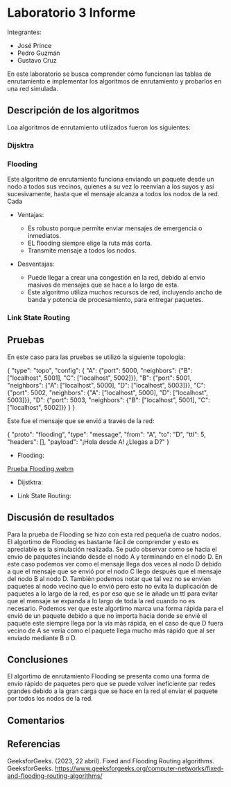# Laboratorio 3 Informe

Integrantes:
- José Prince
- Pedro Guzmán
- Gustavo Cruz

En este laboratorio se busca comprender cómo funcionan las tablas de enrutamiento e implementar los algoritmos de enrutamiento y probarlos en una red simulada.

## Descripción de los algoritmos

Loa algoritmos de enrutamiento utilizados fueron los siguientes:

### Dijsktra

### Flooding

Este algoritmo de enrutamiento funciona enviando un paquete desde un nodo a todos sus vecinos, quienes a su vez lo reenvían a los suyos y así sucesivamente, hasta que el mensaje alcanza a todos los nodos de la red. Cada

- Ventajas:
  - Es robusto porque permite enviar mensajes de emergencia o inmediatos.
  - EL flooding siempre elige la ruta más corta.
  - Transmite mensaje a todos los nodos.

- Desventajas:
  - Puede llegar a crear una congestión en la red, debido al envio masivos de mensajes que se hace a lo largo de esta.
  - Este algoritmo utiliza muchos recursos de red, incluyendo ancho de banda y potencia de procesamiento, para entregar paquetes.

### Link State Routing

## Pruebas

En este caso para las pruebas se utilizó la siguiente topología:

{
  "type": "topo",
  "config": {
    "A": {"port": 5000, "neighbors": {"B": ["localhost", 5001], "C": ["localhost", 5002]}},
    "B": {"port": 5001, "neighbors": {"A": ["localhost", 5000], "D": ["localhost", 5003]}},
    "C": {"port": 5002, "neighbors": {"A": ["localhost", 5000], "D": ["localhost", 5003]}},
    "D": {"port": 5003, "neighbors": {"B": ["localhost", 5001], "C": ["localhost", 5002]}}
  }
}

Este fue el mensaje que se envió a través de la red:

{
  "proto": "flooding",
  "type": "message",
  "from": "A",
  "to": "D",
  "ttl": 5,
  "headers": [],
  "payload": "¡Hola desde A! ¿Llegas a D?"
}

- Flooding:

[Prueba Flooding.webm](https://github.com/user-attachments/assets/b7e538ca-dee5-4ba6-8a99-dd87fe21c29b)

- Dijstktra:

- Link State Routing:

## Discusión de resultados

Para la prueba de Flooding se hizo con esta red pequeña de cuatro nodos. El algortimo de Flooding es bastante fácil de comprender y esto es apreciable es la simulación realizada. Se pudo observar como se hacia el envio de paquetes inciando desde el nodo A y terminando en el nodo D. En este caso podemos ver como el mensaje llega dos veces al nodo D debido a que el mensaje que se envió por el nodo C llego después que el mensaje del nodo B al nodo D. También podemos notar que tal vez no se envien paquetes al nodo vecino que lo envió pero esto no evita la duplicación de paquetes a lo largo de la red, es por eso que se le añade un ttl para evitar que el mensaje se expanda a lo largo de toda la red cuando no es necesario. Podemos ver que este algortimo marca una forma rápida para el envió de un paquete debido a que no importa hacia donde se envié el paquete este siempre llega por la vía más rápida, en el caso de que D fuera vecino de A se vería como el paquete llega mucho más rápido que al ser enviado mediante B o D.  


## Conclusiones

El algortimo de enrutamiento Flooding se presenta como una forma de envío rápido de paquetes pero que se puede volver ineficiente par redes grandes debido a la gran carga que se hace en la red al enviar el paquete por todos los nodos de la red.


## Comentarios

## Referencias

GeeksforGeeks. (2023, 22 abril). Fixed and Flooding Routing algorithms. GeeksforGeeks. https://www.geeksforgeeks.org/computer-networks/fixed-and-flooding-routing-algorithms/

